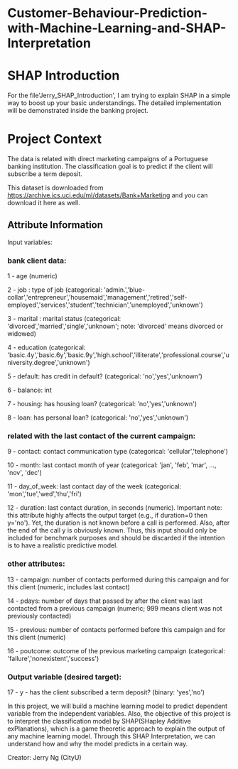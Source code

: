 # Customer-Behaviour-Prediction-with-Machine-Learning-and-SHAP-Interpretation

# SHAP Introduction
For the file'Jerry_SHAP_Introduction', I am trying to explain SHAP in a simple way to boost up your basic understandings. The detailed implementation will be demonstrated inside the banking project. 

# Project Context
The data is related with direct marketing campaigns of a Portuguese banking institution. The classification goal is to predict if the client will subscribe a term deposit. 

This dataset is downloaded from https://archive.ics.uci.edu/ml/datasets/Bank+Marketing and you can download it here as well. 


## Attribute Information

Input variables:

### bank client data:
1 - age (numeric)

2 - job : type of job (categorical: 'admin.','blue-collar','entrepreneur','housemaid','management','retired','self-employed','services','student','technician','unemployed','unknown')

3 - marital : marital status (categorical: 'divorced','married','single','unknown'; note: 'divorced' means divorced or widowed)

4 - education (categorical: 'basic.4y','basic.6y','basic.9y','high.school','illiterate','professional.course','university.degree','unknown')

5 - default: has credit in default? (categorical: 'no','yes','unknown')

6 - balance: int

7 - housing: has housing loan? (categorical: 'no','yes','unknown')

8 - loan: has personal loan? (categorical: 'no','yes','unknown')

### related with the last contact of the current campaign:
9 - contact: contact communication type (categorical: 'cellular','telephone')

10 - month: last contact month of year (categorical: 'jan', 'feb', 'mar', ..., 'nov', 'dec')

11 - day_of_week: last contact day of the week (categorical: 'mon','tue','wed','thu','fri')

12 - duration: last contact duration, in seconds (numeric). Important note: this attribute highly affects the output target (e.g., if duration=0 then y='no'). Yet, the duration is not known before a call is performed. Also, after the end of the call y is obviously known. Thus, this input should only be included for benchmark purposes and should be discarded if the intention is to have a realistic predictive model.

### other attributes:
13 - campaign: number of contacts performed during this campaign and for this client (numeric, includes last contact)

14 - pdays: number of days that passed by after the client was last contacted from a previous campaign (numeric; 999 means client was not previously contacted)

15 - previous: number of contacts performed before this campaign and for this client (numeric)

16 - poutcome: outcome of the previous marketing campaign (categorical: 'failure','nonexistent','success')

### Output variable (desired target):
17 - y - has the client subscribed a term deposit? (binary: 'yes','no')

In this project, we will build a machine learning model to predict dependent variable from the independent variables. Also, the objective of this project is to interpret the classification model by SHAP(SHapley Additive exPlanations), which is a game theoretic approach to explain the output of any machine learning model. Through this SHAP Interpretation, we can understand how and why the model predicts in a certain way.

Creator: Jerry Ng (CityU)
